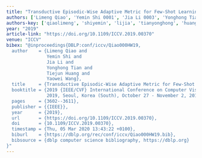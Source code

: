```yaml
---
title: "Transductive Episodic-Wise Adaptive Metric for Few-Shot Learning"
authors: ['Limeng Qiao', 'Yemin Shi 0001', 'Jia Li 0003', 'Yonghong Tian 0001', 'Tiejun Huang', 'Yaowei Wang']
authors-key: ['qiaolimeng', 'shiyemin', 'lijia', 'tianyonghong', 'huangtiejun', 'wangyaowei']
year: "2019"
article-link: "https://doi.org/10.1109/ICCV.2019.00370"
venue: "ICCV"
bibex: "@inproceedings{DBLP:conf/iccv/Qiao000HW19,
  author    = {Limeng Qiao and
               Yemin Shi and
               Jia Li and
               Yonghong Tian and
               Tiejun Huang and
               Yaowei Wang},
  title     = {Transductive Episodic-Wise Adaptive Metric for Few-Shot Learning},
  booktitle = {2019 {IEEE/CVF} International Conference on Computer Vision, {ICCV}
               2019, Seoul, Korea (South), October 27 - November 2, 2019},
  pages     = {3602--3611},
  publisher = {{IEEE}},
  year      = {2019},
  url       = {https://doi.org/10.1109/ICCV.2019.00370},
  doi       = {10.1109/ICCV.2019.00370},
  timestamp = {Thu, 05 Mar 2020 13:43:22 +0100},
  biburl    = {https://dblp.org/rec/conf/iccv/Qiao000HW19.bib},
  bibsource = {dblp computer science bibliography, https://dblp.org}
}"
---
```

